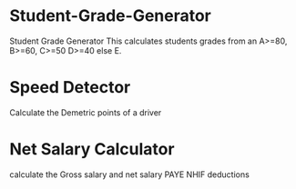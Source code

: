 # Student-Grade-Generator
Student Grade Generator
This calculates students grades from an A>=80, B>=60, C>=50
D>=40 else E.
# Speed Detector
Calculate the Demetric points of a driver

# Net Salary Calculator
calculate the Gross salary and net salary PAYE NHIF deductions
